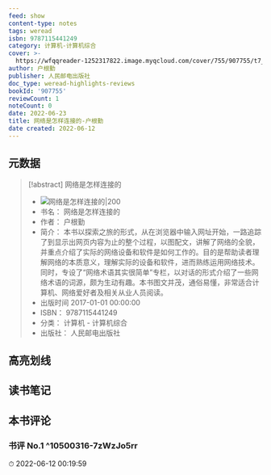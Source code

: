 ```yaml
---
feed: show
content-type: notes
tags: weread
isbn: 9787115441249
category: 计算机-计算机综合
cover: >-
  https://wfqqreader-1252317822.image.myqcloud.com/cover/755/907755/t7_907755.jpg
author: 户根勤
publisher: 人民邮电出版社
doc_type: weread-highlights-reviews
bookId: '907755'
reviewCount: 1
noteCount: 0
date: 2022-06-23
title: 网络是怎样连接的-户根勤
date created: 2022-06-12
---
```


## 元数据

> [!abstract] 网络是怎样连接的
> - ![ 网络是怎样连接的|200](https://wfqqreader-1252317822.image.myqcloud.com/cover/755/907755/t7_907755.jpg)
> - 书名： 网络是怎样连接的
> - 作者： 户根勤
> - 简介： 本书以探索之旅的形式，从在浏览器中输入网址开始，一路追踪了到显示出网页内容为止的整个过程，以图配文，讲解了网络的全貌，并重点介绍了实际的网络设备和软件是如何工作的。目的是帮助读者理解网络的本质意义，理解实际的设备和软件，进而熟练运用网络技术。同时，专设了“网络术语其实很简单”专栏，以对话的形式介绍了一些网络术语的词源，颇为生动有趣。本书图文并茂，通俗易懂，非常适合计算机、网络爱好者及相关从业人员阅读。
> - 出版时间 2017-01-01 00:00:00
> - ISBN： 9787115441249
> - 分类： 计算机 - 计算机综合
> - 出版社： 人民邮电出版社

## 高亮划线

## 读书笔记

## 本书评论

### 书评 No.1  ^10500316-7zWzJo5rr

⏱ 2022-06-12 00:19:59
